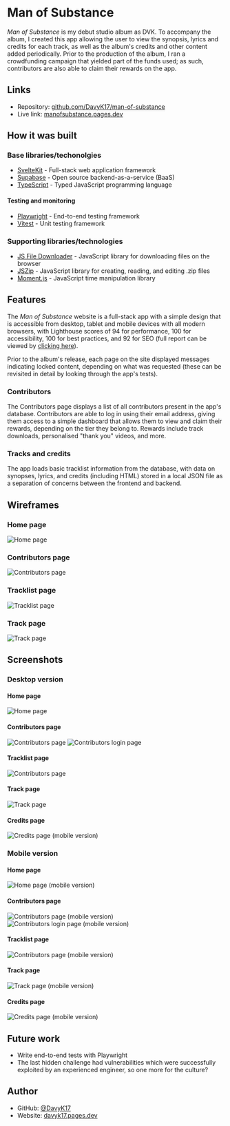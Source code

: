 # Man of Substance

_Man of Substance_ is my debut studio album as DVK. To accompany the album, I created this app allowing the user to view the synopsis, lyrics and credits for each track, as well as the album's credits and other content added periodically. Prior to the production of the album, I ran a crowdfunding campaign that yielded part of the funds used; as such, contributors are also able to claim their rewards on the app.

## Links

- Repository: [github.com/DavyK17/man-of-substance](https://github.com/DavyK17/man-of-substance)
- Live link: [manofsubstance.pages.dev](https://manofsubstance.pages.dev)

## How it was built

### Base libraries/techonolgies

- [SvelteKit](https://kit.svelte.dev/) - Full-stack web application framework
- [Supabase](https://supabase.com/) - Open source backend-as-a-service (BaaS)
- [TypeScript](https://www.typescriptlang.org/) - Typed JavaScript programming language

#### Testing and monitoring

- [Playwright](https://playwright.dev/) - End-to-end testing framework
- [Vitest](https://vitest.dev/) - Unit testing framework

### Supporting libraries/technologies

- [JS File Downloader](https://github.com/AleeeKoi/js-file-downloader) - JavaScript library for downloading files on the browser
- [JSZip](https://stuk.github.io/jszip/) - JavaScript library for creating, reading, and editing .zip files
- [Moment.js](https://momentjs.com/) - JavaScript time manipulation library

## Features

The _Man of Substance_ website is a full-stack app with a simple design that is accessible from desktop, tablet and mobile devices with all modern browsers, with Lighthouse scores of 94 for performance, 100 for accessibility, 100 for best practices, and 92 for SEO (full report can be viewed by [clicking here](./readme/lighthouse.pdf)).

Prior to the album's release, each page on the site displayed messages indicating locked content, depending on what was requested (these can be revisited in detail by looking through the app's tests).

### Contributors

The Contributors page displays a list of all contributors present in the app's database. Contributors are able to log in using their email address, giving them access to a simple dashboard that allows them to view and claim their rewards, depending on the tier they belong to. Rewards include track downloads, personalised "thank you" videos, and more.

### Tracks and credits

The app loads basic tracklist information from the database, with data on synopses, lyrics, and credits (including HTML) stored in a local JSON file as a separation of concerns between the frontend and backend.

## Wireframes

### Home page

![Home page](./readme/wireframe-home.jpg)

### Contributors page

![Contributors page](./readme/wireframe-contributors.jpg)

### Tracklist page

![Tracklist page](./readme/wireframe-tracklist.jpg)

### Track page

![Track page](./readme/wireframe-track.jpg)

## Screenshots

### Desktop version

#### Home page

![Home page](./readme/screenshot-home.png)

#### Contributors page

![Contributors page](./readme/screenshot-contributors.png)
![Contributors login page](./readme/screenshot-contributors-login.png)

#### Tracklist page

![Contributors page](./readme/screenshot-tracklist.png)

#### Track page

![Track page](./readme/screenshot-track.png)

#### Credits page

![Credits page (mobile version)](./readme/screenshot-credits.png)

### Mobile version

#### Home page

![Home page (mobile version)](./readme/screenshot-mobile-home.png)

#### Contributors page

![Contributors page (mobile version)](./readme/screenshot-mobile-contributors.png)
![Contributors login page (mobile version)](./readme/screenshot-mobile-contributors-login.png)

#### Tracklist page

![Contributors page (mobile version)](./readme/screenshot-mobile-tracklist.png)

#### Track page

![Track page (mobile version)](./readme/screenshot-mobile-track.png)

#### Credits page

![Credits page (mobile version)](./readme/screenshot-mobile-credits.png)

## Future work

- Write end-to-end tests with Playwright
- The last hidden challenge had vulnerabilities which were successfully exploited by an experienced engineer, so one more for the culture?

## Author

- GitHub: [@DavyK17](https://github.com/DavyK17)
- Website: [davyk17.pages.dev](https://davyk17.pages.dev)
